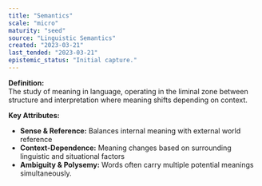 ```yaml
---
title: "Semantics"
scale: "micro"
maturity: "seed"
source: "Linguistic Semantics"
created: "2023-03-21"
last_tended: "2023-03-21"
epistemic_status: "Initial capture."
---
```


**Definition:**  
The study of meaning in language, operating in the liminal zone between structure and interpretation where meaning shifts depending on context.

**Key Attributes:**  
- **Sense & Reference:** Balances internal meaning with external world reference  
- **Context-Dependence:** Meaning changes based on surrounding linguistic and situational factors  
- **Ambiguity & Polysemy:** Words often carry multiple potential meanings simultaneously.
